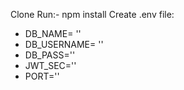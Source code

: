 Clone 
Run:- npm install
Create .env file:
- DB_NAME= ''
- DB_USERNAME= ''
- DB_PASS=''
- JWT_SEC=''
- PORT=''
